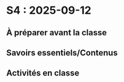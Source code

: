 # S4 : <!-- varexp:begin S4 -->2025-09-12<!-- varexp:end -->

## À préparer avant la classe

## Savoirs essentiels/Contenus

## Activités en classe


